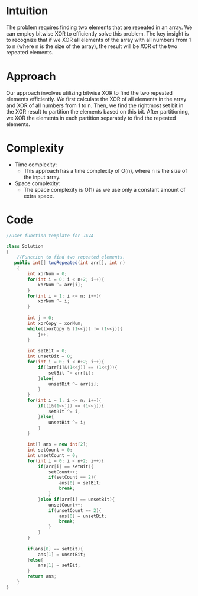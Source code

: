 # Intuition
The problem requires finding two elements that are repeated in an array. We can employ bitwise XOR to efficiently solve this problem. The key insight is to recognize that if we XOR all elements of the array with all numbers from 1 to n (where n is the size of the array), the result will be XOR of the two repeated elements.

# Approach
Our approach involves utilizing bitwise XOR to find the two repeated elements efficiently. We first calculate the XOR of all elements in the array and XOR of all numbers from 1 to n. Then, we find the rightmost set bit in the XOR result to partition the elements based on this bit. After partitioning, we XOR the elements in each partition separately to find the repeated elements.

# Complexity
- Time complexity:
  - This approach has a time complexity of O(n), where n is the size of the input array.
- Space complexity:
  - The space complexity is O(1) as we use only a constant amount of extra space.

# Code
```java
//User function template for JAVA

class Solution
{
    //Function to find two repeated elements.
   public int[] twoRepeated(int arr[], int n)
    {
        int xorNum = 0;
        for(int i = 0; i < n+2; i++){
            xorNum ^= arr[i];
        }
        for(int i = 1; i <= n; i++){
            xorNum ^= i;
        }
        
        int j = 0;
        int xorCopy = xorNum;
        while((xorCopy & (1<<j)) != (1<<j)){
            j++;
        }
        
        int setBit = 0;
        int unsetBit = 0;
        for(int i = 0; i < n+2; i++){
            if((arr[i]&(1<<j)) == (1<<j)){
                setBit ^= arr[i];
            }else{
                unsetBit ^= arr[i];
            }
        }
        for(int i = 1; i <= n; i++){
            if((i&(1<<j)) == (1<<j)){
                setBit ^= i;
            }else{
                unsetBit ^= i;
            }
        }
        
        int[] ans = new int[2];
        int setCount = 0;
        int unsetCount = 0;
        for(int i = 0; i < n+2; i++){
            if(arr[i] == setBit){
                setCount++;
                if(setCount == 2){
                    ans[0] = setBit;
                    break;
                }
            }else if(arr[i] == unsetBit){
                unsetCount++;
                if(unsetCount == 2){
                    ans[0] = unsetBit;
                    break;
                }
            }
        }
        
        if(ans[0] == setBit){
            ans[1] = unsetBit;
        }else{
            ans[1] = setBit;
        }
        return ans;
    }
}
